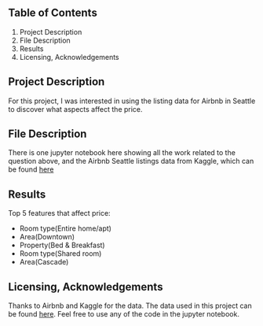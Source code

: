 ## Table of Contents
1. Project Description
2. File Description
3. Results
4. Licensing, Acknowledgements

## Project Description
For this project, I was interested in using the listing data for Airbnb in Seattle to discover what aspects affect the price.

## File Description
There is one jupyter notebook here showing all the work related to the question above, and the Airbnb Seattle listings data from Kaggle, which can be found [here](https://www.kaggle.com/datasets/airbnb/seattle)

## Results
Top 5 features that affect price:
   - Room type(Entire home/apt)
   - Area(Downtown)
   - Property(Bed & Breakfast)
   - Room type(Shared room)
   - Area(Cascade)

## Licensing, Acknowledgements
Thanks to Airbnb and Kaggle for the data. The data used in this project can be found [here](https://www.kaggle.com/datasets/airbnb/seattle). Feel free to use any of the code in the jupyter notebook.
